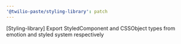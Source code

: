 ```yaml
---
'@twilio-paste/styling-library': patch
---
```


[Styling-library] Export StyledComponent and CSSObject types from emotion and styled system respectively
